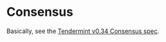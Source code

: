 # Consensus

Basically, see the [Tendermint v0.34 Consensus spec](https://github.com/tendermint/tendermint/blob/v0.34.x/consensus/README.md).
